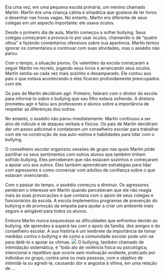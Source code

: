 Era uma vez, em uma pequena escola primária, um menino chamado Martin. Martín era uma criança calma e simpática que gostava de ler livros e desenhar nas horas vagas. No entanto, Martin era diferente de seus colegas em um aspecto importante: ele usava óculos.

Desde o primeiro dia de aula, Martín começou a sofrer bullying. Seus colegas começaram a provocá-lo por usar óculos, chamando-o de “quatro olhos” e fazendo comentários ofensivos sobre sua aparência. Martín tentou ignorar os comentários e continuar com suas atividades, mas o assédio não parou.

Com o tempo, a situação piorou. Os valentões da escola começaram a seguir Martín no recreio, jogando seus livros e arrancando seus óculos. Martín sentia-se cada vez mais sozinho e desamparado. Ele contou aos pais o que estava acontecendo e eles ficaram profundamente preocupados com ele.

Os pais de Martín decidiram agir. Primeiro, falaram com o diretor da escola para informá-lo sobre o bullying que seu filho estava sofrendo. A diretora prometeu agir e falou aos professores e alunos sobre a importância de respeitar as diferenças dos outros.

No entanto, o assédio não parou imediatamente. Martín continuou a ser alvo de ridículo e de ataques verbais e físicos. Os pais de Martin decidiram dar um passo adicional e contataram um conselheiro escolar para trabalhar com ele na construção de sua auto-estima e habilidades para lidar com o bullying.

O conselheiro escolar organizou sessões de grupo nas quais Martin pôde partilhar os seus sentimentos com outros alunos que também tinham sofrido bullying. Eles perceberam que não estavam sozinhos e começaram a apoiar uns aos outros. Eles também aprenderam estratégias para lidar com agressores e como conversar com adultos de confiança sobre o que estavam vivenciando.

Com o passar do tempo, o assédio começou a diminuir. Os agressores perderam o interesse em Martín quando perceberam que ele não reagia mais às suas provocações e que contava com o apoio de seus colegas e funcionários da escola. A escola implementou programas de prevenção do bullying e de promoção da empatia para ajudar a criar um ambiente mais seguro e amigável para todos os alunos.

Embora Martin nunca esquecesse as dificuldades que enfrentou devido ao bullying, ele aprendeu a superá-las com o apoio da família, dos amigos e do conselheiro escolar. A sua história é um lembrete da importância de tomar medidas contra o bullying e de como a comunidade escolar pode unir-se para detê-lo e apoiar as vítimas.
![](https://img.freepik.com/vetores-gratis/pare-de-intimidar-o-conceito-de-ilustracao_52683-40743.jpg?w=2000)
O bullying, também chamado de intimidação sistemática, é “todo ato de violência física ou psicológica, intencional e repetitivo que ocorre sem motivação evidente, praticado por indivíduo ou grupo, contra uma ou mais pessoas, com o objetivo de intimidá-la ou agredi-la, causando dor e angústia à vítima, em uma relação de ...
![]()
